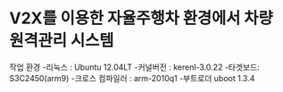 # V2X를 이용한 자율주행차 환경에서 차량 원격관리 시스템

작업 환경 
-리눅스 : Ubuntu 12.04LT 
-커널버전 : kerenl-3.0.22
-타겟보드: S3C2450(arm9)
-크로스 컴파일러 : arm-2010q1
-부트로더 uboot 1.3.4




